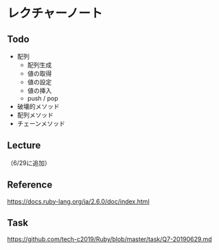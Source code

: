 # レクチャーノート

## Todo
 - 配列
     - 配列生成
     - 値の取得
     - 値の設定
     - 値の挿入
     - push / pop
 - 破壊的メソッド
 - 配列メソッド
 - チェーンメソッド

## Lecture
（6/29に追加）

## Reference
https://docs.ruby-lang.org/ja/2.6.0/doc/index.html  

## Task
https://github.com/tech-c2019/Ruby/blob/master/task/Q7-20190629.md

